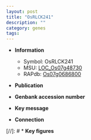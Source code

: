 ```yaml
---
layout: post
title: "OsRLCK241"
description: ""
category: genes
tags: 
---
```


* **Information**  
    + Symbol: OsRLCK241  
    + MSU: [LOC_Os07g48730](http://rice.uga.edu/cgi-bin/ORF_infopage.cgi?orf=LOC_Os07g48730)  
    + RAPdb: [Os07g0686800](http://rapdb.dna.affrc.go.jp/viewer/gbrowse_details/irgsp1?name=Os07g0686800)  

* **Publication**  

* **Genbank accession number**  

* **Key message**  

* **Connection**  

[//]: # * **Key figures**  


